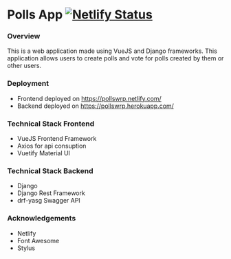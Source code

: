 # Polls App [![Netlify Status](https://api.netlify.com/api/v1/badges/88e6d7d0-22a5-4d50-9fec-61a4fab5a041/deploy-status)](https://app.netlify.com/sites/pollswrp/deploys)

### Overview
This is a web application made using VueJS and Django frameworks. This application allows users to create polls and vote for polls created by them or other users.

### Deployment
- Frontend deployed on https://pollswrp.netlify.com/
- Backend deployed on https://pollswrp.herokuapp.com/

### Technical Stack Frontend
- VueJS Frontend Framework
- Axios for api consuption
- Vuetify Material UI

### Technical Stack Backend
- Django
- Django Rest Framework
- drf-yasg Swagger API

### Acknowledgements
- Netlify
- Font Awesome
- Stylus


